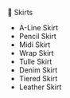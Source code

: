 👗 Skirts
- A-Line Skirt
- Pencil Skirt
- Midi Skirt
- Wrap Skirt
- Tulle Skirt
- Denim Skirt
- Tiered Skirt
- Leather Skirt
